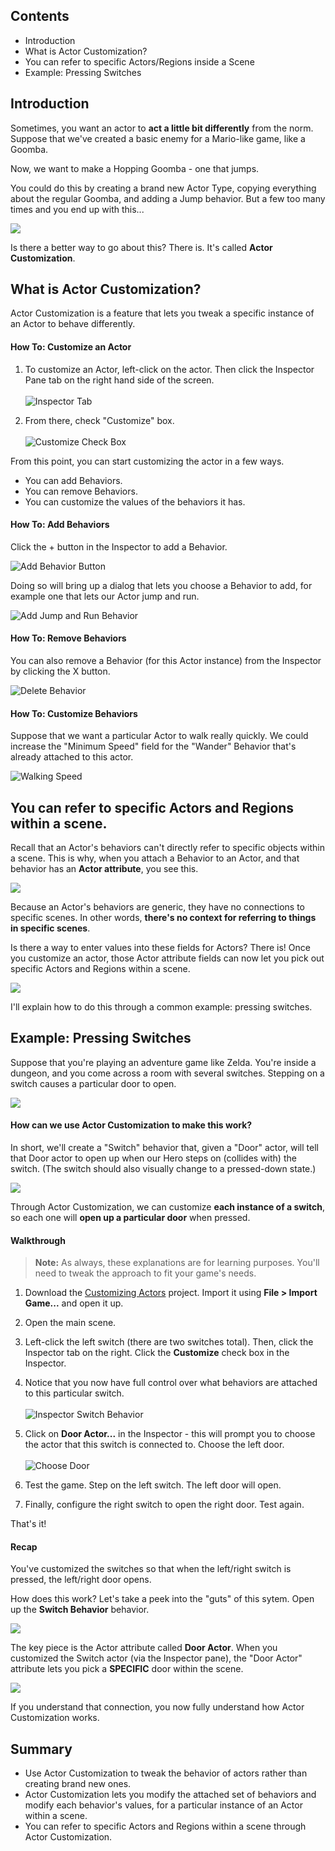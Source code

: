 ## Contents

* Introduction
* What is Actor Customization?
* You can refer to specific Actors/Regions inside a Scene
* Example: Pressing Switches


## Introduction

Sometimes, you want an actor to **act a little bit differently** from the norm. Suppose that we've created a basic enemy for a Mario-like game, like a Goomba.

Now, we want to make a Hopping Goomba - one that jumps.

You could do this by creating a brand new Actor Type, copying everything about the regular Goomba, and adding a Jump behavior. But a few too many times and you end up with this...

![](https://static.stencyl.com/pedia2/ch4/customize/image00.png)

Is there a better way to go about this? There is. It's called **Actor Customization**.


## What is Actor Customization?

Actor Customization is a feature that lets you tweak a specific instance of an Actor to behave differently.

#### How To: Customize an Actor

1. To customize an Actor, left-click on the actor. Then click the Inspector Pane tab on the right hand side of the screen.<br/><br/>![Inspector Tab](https://static.stencyl.com/help/images/Inspector-Tab-Pic.png)<br/>

2. From there, check "Customize" box.<br/><br/>![Customize Check Box](https://static.stencyl.com/help/images/Inspector-Customize-CheckBox.png)

From this point, you can start customizing the actor in a few ways.

* You can add Behaviors.
* You can remove Behaviors.
* You can customize the values of the behaviors it has.

#### How To: Add Behaviors
Click the + button in the Inspector to add a Behavior.

![Add Behavior Button](https://static.stencyl.com/help/images/Inspector-Add-Behavior-Button.png)

Doing so will bring up a dialog that lets you choose a Behavior to add, for example one that lets our Actor jump and run.

![Add Jump and Run Behavior](https://static.stencyl.com/help/images/Inspector-Add-Behavior.png)

#### How To: Remove Behaviors
You can also remove a Behavior (for this Actor instance) from the Inspector by clicking the X button.

![Delete Behavior](https://static.stencyl.com/help/images/Inspector-Delete-Behavior-Button.png)

#### How To: Customize Behaviors
Suppose that we want a particular Actor to walk really quickly. We could increase the "Minimum Speed" field for the "Wander" Behavior that's already attached to this actor.

![Walking Speed](https://static.stencyl.com/help/images/Inspector-Walking-Speed.png)

 
## You can refer to specific Actors and Regions within a scene.

Recall that an Actor's behaviors can't directly refer to specific objects within a scene. This is why, when you attach a Behavior to an Actor, and that behavior has an **Actor attribute**, you see this.

![](https://static.stencyl.com/pedia2/ch4/customize/image05.png)

Because an Actor's behaviors are generic, they have no connections to specific scenes. In other words, **there's no context for referring to things in specific scenes**.

Is there a way to enter values into these fields for Actors? There is! Once you customize an actor, those Actor attribute fields can now let you pick out specific Actors and Regions within a scene.

![](https://static.stencyl.com/pedia2/ch4/customize/image02.png)

I'll explain how to do this through a common example: pressing switches.

 

## Example: Pressing Switches

Suppose that you're playing an adventure game like Zelda. You're inside a dungeon, and you come across a room with several switches. Stepping on a switch causes a particular door to open.

[![](https://static.stencyl.com/pedia2/ch4/customize/image13.png)](https://static.stencyl.com/pedia2/ch4/customize/Switches.swf)
 
#### How can we use Actor Customization to make this work?

In short, we'll create a "Switch" behavior that, given a "Door" actor, will tell that Door actor to open up when our Hero steps on (collides with) the switch. (The switch should also visually change to a pressed-down state.)

![](https://static.stencyl.com/pedia2/ch4/customize/image07.png)

Through Actor Customization, we can customize **each instance of a switch**, so each one will **open up a particular door** when pressed.

#### Walkthrough

> **Note:** As always, these explanations are for learning purposes. You'll need to tweak the approach to fit your game's needs.

1. Download the [Customizing Actors](https://static.stencyl.com/pedia2/ch4/customize/Switches.stencyl) project. Import it using **File > Import Game...** and open it up.

2. Open the main scene.

3. Left-click the left switch (there are two switches total). Then, click the Inspector tab on the right. Click the **Customize** check box in the Inspector.

4. Notice that you now have full control over what behaviors are attached to this particular switch.<br/><br/>![Inspector Switch Behavior](https://static.stencyl.com/help/images/Inspector-Switch-Behavior.png)<br/>

5. Click on **Door Actor...** in the Inspector - this will prompt you to choose the actor that this switch is connected to. Choose the left door.<br/><br/>![Choose Door](https://static.stencyl.com/help/images/Inspector-Choose-Door-Pic.png)<br/>

6. Test the game. Step on the left switch. The left door will open.

7. Finally, configure the right switch to open the right door. Test again.

That's it!

#### Recap

You've customized the switches so that when the left/right switch is pressed, the left/right door opens.

How does this work? Let's take a peek into the "guts" of this sytem. Open up the **Switch Behavior** behavior.

![](https://static.stencyl.com/pedia2/ch4/customize/image11.png)

The key piece is the Actor attribute called **Door Actor**. When you customized the Switch actor (via the Inspector pane), the "Door Actor" attribute lets you pick a **SPECIFIC** door within the scene.

![](https://static.stencyl.com/pedia2/ch4/customize/image12.png)

If you understand that connection, you now fully understand how Actor Customization works.


## Summary

* Use Actor Customization to tweak the behavior of actors rather than creating brand new ones.
* Actor Customization lets you modify the attached set of behaviors and modify each behavior's values, for a particular instance of an Actor within a scene.
* You can refer to specific Actors and Regions within a scene through Actor Customization.
